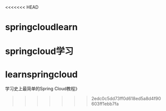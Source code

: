 <<<<<<< HEAD
# springcloudlearn
springcloud学习
=======
# learnspringcloud
学习史上最简单的Spring Cloud教程》
>>>>>>> 2edc0c5dd73ff0d618ed5a8d4f90603ff1ebb7fa
